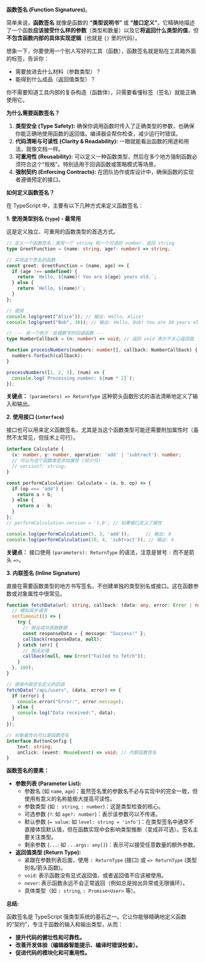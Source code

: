 **函数签名 (Function Signatures)**。

简单来说，**函数签名** 就像是函数的 **“类型说明书”** 或 **“接口定义”**。它精确地描述了一个函数**应该接受什么样的参数**（类型和数量）以及它**将返回什么类型的值**，但**不包含函数内部的具体实现逻辑**（也就是 `{}` 里的代码）。

想象一下，你要使用一个别人写好的工具（函数），函数签名就是贴在工具箱外面的标签，告诉你：

*   需要放进去什么材料（参数类型）？
*   能得到什么成品（返回值类型）？

你不需要知道工具内部的复杂构造（函数体），只需要看懂标签（签名）就能正确使用它。

**为什么需要函数签名？**

1.  **类型安全 (Type Safety):** 确保你调用函数时传入了正确类型的参数，也确保你能正确地使用函数的返回值。编译器会帮你检查，减少运行时错误。
2.  **代码清晰与可读性 (Clarity & Readability):** 一眼就能看出函数的用途和用法，就像文档一样。
3.  **可重用性 (Reusability):** 可以定义一种函数类型，然后在多个地方强制函数必须符合这个“规格”。特别适用于回调函数或策略模式等场景。
4.  **强制契约 (Enforcing Contracts):** 在团队协作或库设计中，确保函数的实现者遵循预定的接口。

**如何定义函数签名？**

在 TypeScript 中，主要有以下几种方式来定义函数签名：

**1. 使用类型别名 (`type`) - 最常用**

这是定义独立、可重用的函数类型的首选方式。

```typescript
// 定义一个函数签名：接受一个 string 和一个可选的 number，返回 string
type GreetFunction = (name: string, age?: number) => string;

// 实现这个签名的函数
const greet: GreetFunction = (name, age) => {
  if (age !== undefined) {
    return `Hello, ${name}! You are ${age} years old.`;
  } else {
    return `Hello, ${name}!`;
  }
};

// 使用
console.log(greet("Alice")); // 输出: Hello, Alice!
console.log(greet("Bob", 30)); // 输出: Hello, Bob! You are 30 years old.

// --- 另一个例子：处理数字的回调函数 ---
type NumberCallback = (n: number) => void; // 返回 void 表示不关心返回值

function processNumbers(numbers: number[], callback: NumberCallback) {
  numbers.forEach(callback);
}

processNumbers([1, 2, 3], (num) => {
  console.log(`Processing number: ${num * 2}`);
});
```

**关键点：** `(parameters) => ReturnType` 这种箭头函数形式的语法清晰地定义了输入和输出。

**2. 使用接口 (`interface`)**

接口也可以用来定义函数签名，尤其是当这个函数类型可能还需要附加属性时（虽然不太常见，但技术上可行）。

```typescript
interface Calculate {
  (x: number, y: number, operation: 'add' | 'subtract'): number;
  // 可以为这个函数类型添加属性 (较少见)
  // version?: string;
}

const performCalculation: Calculate = (a, b, op) => {
  if (op === 'add') {
    return a + b;
  } else {
    return a - b;
  }
};
// performCalculation.version = '1.0'; // 如果接口定义了属性

console.log(performCalculation(5, 3, 'add'));      // 输出: 8
console.log(performCalculation(10, 4, 'subtract')); // 输出: 6
```

**关键点：** 接口使用 `(parameters): ReturnType` 的语法，注意是冒号 `:` 而不是箭头 `=>`。

**3. 内联签名 (Inline Signature)**

直接在需要函数类型的地方书写签名，不创建单独的类型别名或接口。这在函数参数或对象属性中很常见。

```typescript
function fetchData(url: string, callback: (data: any, error: Error | null) => void) {
  // 模拟异步请求
  setTimeout(() => {
    try {
      // 假设成功获取数据
      const responseData = { message: "Success!" };
      callback(responseData, null);
    } catch (err) {
      // 假设出错
      callback(null, new Error("Failed to fetch"));
    }
  }, 100);
}

// 使用内联签名定义的回调
fetchData("/api/users", (data, error) => {
  if (error) {
    console.error("Error:", error.message);
  } else {
    console.log("Data received:", data);
  }
});

// 对象属性也可以是函数签名
interface ButtonConfig {
    text: string;
    onClick: (event: MouseEvent) => void; // 内联函数签名
}
```

**函数签名的要素：**

*   **参数列表 (Parameter List):**
    *   参数名 (如 `name`, `age`)：虽然签名里的参数名不必与实现中的完全一致，但使用有意义的名称能极大提高可读性。
    *   参数类型 (如 `: string`, `: number`)：这是类型检查的核心。
    *   可选参数 (`?`: 如 `age?: number`)：表示该参数可以不传递。
    *   默认参数 (`= value`: 如 `level: string = 'info'`)：在类型签名中通常不直接体现默认值，但在函数实现中会影响类型推断（变成非可选）。签名主要关注类型。
    *   剩余参数 (`...`: 如 `...args: any[]`)：表示可以接受任意数量的额外参数。
*   **返回值类型 (Return Type):**
    *   紧跟在参数列表后面，使用 `: ReturnType` (接口) 或 `=> ReturnType` (类型别名/箭头函数)。
    *   `void`: 表示函数没有显式返回值，或者返回值不应该被使用。
    *   `never`: 表示函数永远不会正常返回（例如总是抛出异常或无限循环）。
    *   具体类型（如 `: string`, `: Promise<User>` 等）。

**总结:**

函数签名是 TypeScript 强类型系统的基石之一。它让你能够精确地定义函数的“契约”，专注于函数的输入和输出类型，从而：

*   **提升代码的健壮性和可靠性。**
*   **改善开发体验（编辑器智能提示、编译时错误检查）。**
*   **促进代码的模块化和可重用性。**